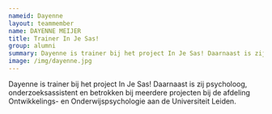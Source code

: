 ```yaml
---
nameid: Dayenne
layout: teammember
name: DAYENNE MEIJER 
title: Trainer In Je Sas!
group: alumni
summary: Dayenne is trainer bij het project In Je Sas! Daarnaast is zij psycholoog, onderzoeksassistent en betrokken bij meerdere projecten bij de afdeling Ontwikkelings- en Onderwijspsychologie aan de Universiteit Leiden. 
image: /img/dayenne.jpg
---
```


Dayenne is trainer bij het project In Je Sas! Daarnaast is zij psycholoog, onderzoeksassistent en betrokken bij meerdere projecten bij de afdeling Ontwikkelings- en Onderwijspsychologie aan de Universiteit Leiden. 


